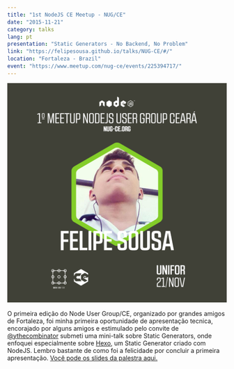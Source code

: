 ```yaml
---
title: "1st NodeJS CE Meetup - NUG/CE"
date: "2015-11-21"
category: talks
lang: pt
presentation: "Static Generators - No Backend, No Problem"
link: "https://felipesousa.github.io/talks/NUG-CE/#/"
location: "Fortaleza - Brazil"
event: "https://www.meetup.com/nug-ce/events/225394717/"
---
```


<img src="1nugce.png" alt="alt" class="image" />

O primeira edição do Node User Group/CE, organizado por grandes amigos de Fortaleza, foi minha primeira oportunidade de apresentação tecnica, encorajado por alguns amigos e estimulado pelo convite de [@ythecombinator](https://ythecombinator.space) submeti uma mini-talk sobre Static Generators, onde enfoquei especialmente sobre [Hexo](https://hexo.io), um Static Generator criado com NodeJS. Lembro bastante de como foi a felicidade por concluir a primeira apresentação. [Você pode os slides da palestra aqui.](https://felipesousa.github.io/talks/NUG-CE/#/)
<br />
